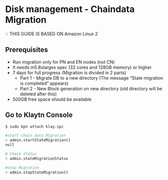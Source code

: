 # Disk management - Chaindata Migration <a id="disk-management-2"></a>


<aside>
💡 THIS GUIDE IS BASED ON Amazon Linux 2

</aside>

## Prerequisites <a id="prerequisites"></a>
- Run migration only for PN and EN nodes (not CN)
- It needs m5.8xlarges spec (32 cores and 128GB memory) or higher
- 7 days for full progress (Migration is divided in 2 parts)
    - Part 1 - Migrate DB to a new directory (The message “State migration is completed”  appears)
    - Part 2 - New Block generation on new directory (old directory will be deleted after this)
- 500GB free space should be available

## Go to Klaytn Console

```bash
$ sudo kpn attach klay.ipc

#start chain data Migration
> admin.startStateMigration()
null

# Check Status
> admin.stateMigrationStatus

#stop Migration
> admin.stopStateMigration()

```
